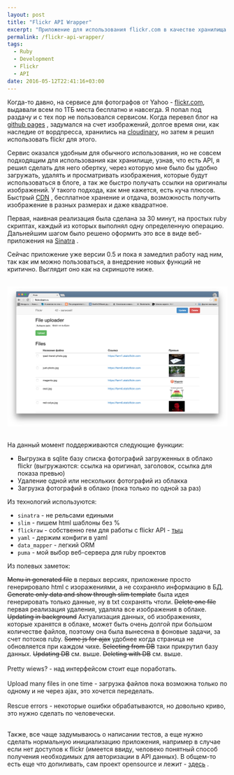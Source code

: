 ```yaml
---
layout: post
title: "Flickr API Wrapper"
excerpt: "Приложение для использования flickr.com в качестве хранилища изображений (например для блога)"
permalink: /flickr-api-wrapper/
tags:
  - Ruby
  - Development
  - Flickr
  - API
date: 2016-05-12T22:41:16+03:00
---
```


Когда-то давно, на сервисе для фотографов от Yahoo - <a href="https://flickr.com/" target="_blank">flickr.com</a>, выдавали всем по 1ТБ места
бесплатно и навсегда. Я попал под раздачу и с тех пор не пользовался сервисом. Когда перевел блог
на <a href="https://pages.github.com/" target="_blank">github pages</a> , задумался на счет изображений, долгое время они, как наследие от вордпресса, хранились
на <a href="http://cloudinary.com/" target="_blank">cloudinary</a>, но затем я решил использовать flickr для этого.

Cервис оказался удобным для обычного использования, но не совсем подходящим для
использования как хранилище, узнав, что есть API, я решил сделать для него обертку, через
которую мне было бы удобно загружать, удалять и просматривать изображения, которые будут
использоваться в блоге, а так же быстро получать ссылки на оригиналы изображений. У такого подхода,
как мне кажется, есть куча плюсов. Быстрый <a href="https://ru.wikipedia.org/wiki/Content_Delivery_Network" target="_blank">CDN</a> , бесплатное хранение и отдача, возможность получить
изображение в разных размерах и даже квадратное.

Первая, наивная реализация была сделана за 30 минут, на простых ruby скриптах, каждый из которых
выполнял одну определенную операцию. Дальнейшим шагом было решено оформить это все в виде
веб-приложения на <a href="http://www.sinatrarb.com/" target="_blank">Sinatra</a> .

Сейчас приложение уже версии 0.5 и пока я замедлил работу над ним, так как им можно пользоваться,
а внедрение новых функций не критично. Выглядит оно как на скриншоте ниже.

<br>
<img src="https://raw.githubusercontent.com/tonymadbrain/flickr_api/master/screenshot.png">
<br>
<br>

На данный момент поддерживаются следующие функции:

* Выгрузка в sqlite базу списка фотографий загруженных в облако flickr
(выгружаются: ссылка на оригинал, заголовок, ссылка для показа превью)
* Удаление одной или нескольких фотографий из облакка
* Загрузка фотографий в облако (пока только по одной за раз)

Из технологий используются:

* `sinatra` - не рельсами едиными
* `slim` - пишем html шаблоны без %
* `flickraw` - собственно гем для работы с flickr API - <a href="https://github.com/hanklords/flickraw" target="_blank">тыц</a>
* `yaml` - держим конфиги в yaml
* `data_mapper` - легкий ORM
* `puma` - мой выбор веб-сервера для ruby проектов

Из полевых заметок:

<s>Menu in generated file</s> в первых версиях, приложение просто генерировало html с
изоражениями, а не сохраняло информацию в БД.
<s>Generate only data and show through slim template</s> была идея генерировать только данные, ну
в txt сохранять чтоли.
<s>Delete one file</s> первая реализация удаления, удаляла все изображения в облаке.
<s>Updating in background</s> Актуализация данных, об изображениях, которые хранятся в облаке,
может быть очень долгой при большом количестве файлов, поэтому она была вынесена в фоновые задачи,
за счет потоков ruby.
<s>Some js for ajax</s> удобнее когда страница не обновляется при каждом чихе.
<s>Selecting from DB</s> таки прикрутил базу данных.
<s>Updating DB</s> см. выше.
<s>Deleting with DB</s> см. выше.<br><br>
Pretty wiews? - над интерфейсом стоит еще поработать.<br><br>
Upload many files in one time - загрузка файлов пока возможна только по одному и не через ajax,
это хочется переделать.<br><br>
Rescue errors - некоторые ошибки обрабатываются, но довольно криво, это нужно сделать по
человечески.<br><br>

Также, все чаще задумываюсь о написании тестов, а еще нужно сделать нормальную инициализацию
приложения, например в случае если нет доступов к flickr (имеется ввиду, человеко понятный способ
получения необходимых для авторизации в API данных). В общем-то есть еще что допиливать, сам проект
opensource и лежит - <a href="https://github.com/tonymadbrain/flickr_api" target="_blank">здесь</a> .
